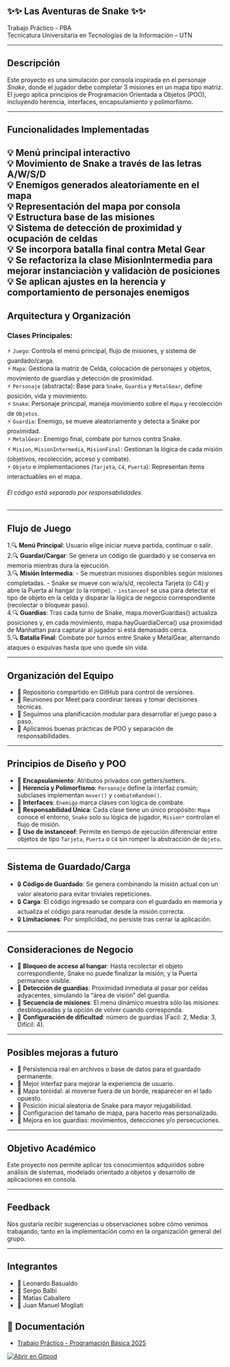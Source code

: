 ## ✨✨ Las Aventuras de Snake ✨✨

Trabajo Práctico - PBA  
Tecnicatura Universitaria en Tecnologías de la Información – UTN

---

## Descripción

Este proyecto es una simulación por consola inspirada en el personaje *Snake*, donde el jugador debe completar 3 misiones en un mapa tipo matriz. El juego aplica principios de Programación Orientada a Objetos (POO), incluyendo herencia, interfaces, encapsulamiento y polimorfismo.

---

## Funcionalidades Implementadas

💡 Menú principal interactivo  
💡 Movimiento de Snake a través de las letras A/W/S/D  
💡 Enemigos generados aleatoriamente en el mapa  
💡 Representación del mapa por consola  
💡 Estructura base de las misiones  
💡 Sistema de detección de proximidad y ocupación de celdas  
💡 Se incorpora batalla final contra Metal Gear  
💡 Se refactoriza la clase MisionIntermedia para mejorar instanciaciòn y validaciòn de posiciones  
💡 Se aplican ajustes en la herencia y comportamiento de personajes enemigos
---

## Arquitectura y Organización

### Clases Principales: 

⚡ `Juego`: Controla el menú principal, flujo de misiones, y sistema de guardado/carga.  
⚡ `Mapa`: Gestiona la matriz de Celda, colocación de personajes y objetos, movimiento de guardias y detección de proximidad.  
⚡ `Personaje` (abstracta): Base para `Snake`, `Guardia` y `MetalGear`, define posición, vida y movimiento.  
⚡ `Snake`: Personaje principal, maneja movimiento sobre el `Mapa` y recolección de `Objetos`.  
⚡ `Guardia`: Enemigo, se mueve aleatoriamente y detecta a Snake por proximidad.  
⚡ `MetalGear`: Enemigo final, combate por turnos contra Snake.  
⚡ `Mision`, `MisionIntermedia`, `MisionFinal`: Gestionan la lógica de cada misión (objetivos, recolección, acceso y combate).  
⚡ `Objeto` e implementaciones (`Tarjeta`, `C4`, `Puerta`): Representan ítems interactuables en el mapa.

###### El código está separado por responsabilidades.

---

## Flujo de Juego

1.🔍️ **Menú Principal**: Usuario elige iniciar nueva partida, continuar o salir.  
2.🔍️ **Guardar/Cargar**: Se genera un código de guardado y se conserva en memoria mientras dura la ejecución.  
3.🔍️ **Misión Intermedia**:
    - Se muestran misiones disponibles según misiones completadas.
    - Snake se mueve con w/a/s/d, recolecta Tarjeta (o C4) y abre la Puerta al hangar (o la rompe).
    - `instanceof` se usa para detectar el tipo de objeto en la celda y disparar la lógica de negocio correspondiente (recolectar o bloquear paso).  
4.🔍️ **Guardias**: Tras cada turno de Snake, mapa.moverGuardias() actualiza posiciones y, en cada movimiento, mapa.hayGuardiaCerca() usa proximidad de Manhattan para capturar al jugador si está demasiado cerca.  
5.🔍️ **Batalla Final**: Combate por turnos entre Snake y MetalGear, alternando ataques o esquivas hasta que uno quede sin vida.

---
## Organización del Equipo

- 🧵 Repositorio compartido en GitHub para control de versiones.
- 🧵 Reuniones por Meet para coordinar tareas y tomar decisiones técnicas.
- 🧵 Seguimos una planificación modular para desarrollar el juego paso a paso.
- 🧵 Aplicamos buenas prácticas de POO y separación de responsabilidades.

---

## Principios de Diseño y POO

- 🎨 **Encapsulamiento**: Atributos privados con getters/setters.
- 🎨 **Herencia y Polimorfismo**: `Personaje` define la interfaz común; subclases implementan `mover()` y `combateRandom()`.
- 🎨 **Interfaces**: `Enemigo` marca clases con lógica de combate.
- 🎨 **Responsabilidad Única**: Cada clase tiene un único propósito: `Mapa` conoce el entorno, `Snake` solo su lógica de jugador, `Mision*` controlan el flujo de misión.
- 🎨 **Uso de instanceof**: Permite en tiempo de ejecución diferenciar entre objetos de tipo `Tarjeta`, `Puerta` o `C4` sin romper la abstracción de `Objeto`.

---

## Sistema de Guardado/Carga

- 🔒️ **Código de Guardado**: Se genera combinando la misión actual con un valor aleatorio para evitar triviales repeticiones.
- 🔒️ **Carga**: El código ingresado se compara con el guardado en memoria y actualiza el código para reanudar desde la misión correcta.
- 🔒️ **Limitaciones**: Por simplicidad, no persiste tras cerrar la aplicación.

---

## Consideraciones de Negocio

- 🚀 **Bloqueo de acceso al hangar**: Hasta recolectar el objeto correspondiente, Snake no puede finalizar la misión, y la Puerta permanece visible.  
- 🚀 **Detección de guardias**: Proximidad inmediata al pasar por celdas adyacentes, simulando la “área de visión” del guardia.  
- 🚀 **Secuencia de misiones**: El menú dinámico muestra sólo las misiones desbloqueadas y la opción de volver cuando corresponda.
- 🚀 **Configuración de dificultad**: número de guardias (Facil: 2, Media: 3, Dificil: 4).

---

## Posibles mejoras a futuro

- 🎉 Persistencia real en archivos o base de datos para el guardado permanente.
- 🎉 Mejor interfaz para mejorar la experiencia de usuario.
- 🎉 Mapa toróidal: al moverse fuera de un borde, reaparecer en el lado opuesto.
- 🎉 Posición inicial aleatoria de Snake para mayor rejugabilidad.
- 🎉 Configuracion del tamaño de mapa, para hacerlo mas personalizado.
- 🎉 Mejora en los guardias: movimientos, detecciones y/o persecuciones.

---

## Objetivo Académico

Este proyecto nos permite aplicar los conocimientos adquiridos sobre análisis de sistemas, modelado orientado a objetos y desarrollo de aplicaciones en consola.

---

## Feedback

Nos gustaría recibir sugerencias u observaciones sobre cómo venimos trabajando, tanto en la implementación como en la organización general del grupo.

---

## Integrantes

- 👷 Leonardo Basualdo  
- 👷 Sergio Balbi 
- 👷 Matias Caballero
- 👷 Juan Manuel Mogliati




## 📝 Documentación 

- [Trabajo Práctico - Programación Básica 2025](./Trabajo%20Práctico%20-%20Programación%20Básica%202025.pdf)

[![Abrir en Gitpod](https://gitpod.io/button/open-in-gitpod.svg)](https://gitpod.io/#https://github.com/lbasualdo88/Las-Aventuras-De-Snake)


